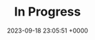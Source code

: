---
layout: post
title:  "In Progress"
date:   2023-09-18 23:05:51 +0000
categories: jekyll update
---